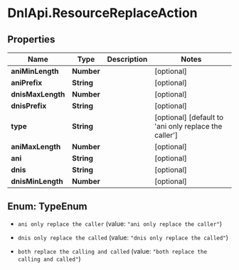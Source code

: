 # DnlApi.ResourceReplaceAction

## Properties
Name | Type | Description | Notes
------------ | ------------- | ------------- | -------------
**aniMinLength** | **Number** |  | [optional] 
**aniPrefix** | **String** |  | [optional] 
**dnisMaxLength** | **Number** |  | [optional] 
**dnisPrefix** | **String** |  | [optional] 
**type** | **String** |  | [optional] [default to &#39;ani only replace the caller&#39;]
**aniMaxLength** | **Number** |  | [optional] 
**ani** | **String** |  | [optional] 
**dnis** | **String** |  | [optional] 
**dnisMinLength** | **Number** |  | [optional] 


<a name="TypeEnum"></a>
## Enum: TypeEnum


* `ani only replace the caller` (value: `"ani only replace the caller"`)

* `dnis only replace the called` (value: `"dnis only replace the called"`)

* `both replace the calling and called` (value: `"both replace the calling and called"`)




